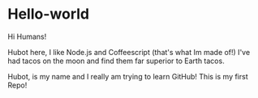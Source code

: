 # Hello-world

Hi Humans!

Hubot here, I like Node.js and Coffeescript (that's what Im made of!)
I've had tacos on the moon and find them far superior to Earth tacos.

Hubot, is my name and I really am trying to learn GitHub!
This is my first Repo!
